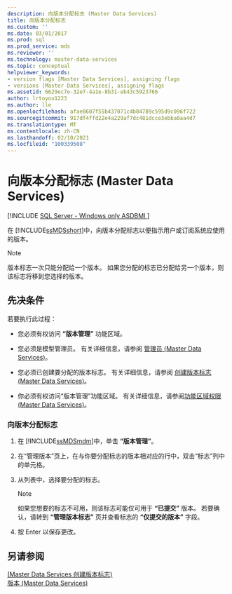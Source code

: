 ```yaml
---
description: 向版本分配标志 (Master Data Services)
title: 向版本分配标志
ms.custom: ''
ms.date: 03/01/2017
ms.prod: sql
ms.prod_service: mds
ms.reviewer: ''
ms.technology: master-data-services
ms.topic: conceptual
helpviewer_keywords:
- version flags [Master Data Services], assigning flags
- versions [Master Data Services], assigning flags
ms.assetid: 6629ec7e-32e7-4a1e-8b31-eb43c5923766
author: lrtoyou1223
ms.author: lle
ms.openlocfilehash: afae8607f55b437071c4b04789c595d9c096f722
ms.sourcegitcommit: 917df4ffd22e4a229af7dc481dcce3ebba0aa4d7
ms.translationtype: MT
ms.contentlocale: zh-CN
ms.lasthandoff: 02/10/2021
ms.locfileid: "100339508"
---
```

# <a name="assign-a-flag-to-a-version-master-data-services"></a>向版本分配标志 (Master Data Services)

[!INCLUDE [SQL Server - Windows only ASDBMI  ](../includes/applies-to-version/sql-windows-only-asdbmi.md)]

  在 [!INCLUDE[ssMDSshort](../includes/ssmdsshort-md.md)]中，向版本分配标志以便指示用户或订阅系统应使用的版本。  
  
> [!NOTE]  
>  版本标志一次只能分配给一个版本。 如果您分配的标志已分配给另一个版本，则该标志将移到您选择的版本。  
  
## <a name="prerequisites"></a>先决条件  
 若要执行此过程：  
  
-   您必须有权访问 **“版本管理”** 功能区域。  
  
-   您必须是模型管理员。 有关详细信息，请参阅 [管理员 &#40;Master Data Services&#41;](../master-data-services/administrators-master-data-services.md)。  
  
-   您必须已创建要分配的版本标志。 有关详细信息，请参阅 [创建版本标志 (Master Data Services)](../master-data-services/create-a-version-flag-master-data-services.md)。  
  
-   你必须有权访问“版本管理”功能区域。 有关详细信息，请参阅[功能区域权限 (Master Data Services)](../master-data-services/functional-area-permissions-master-data-services.md)。  
  
### <a name="to-assign-a-flag-to-a-version"></a>向版本分配标志  
  
1.  在 [!INCLUDE[ssMDSmdm](../includes/ssmdsmdm-md.md)]中，单击 **“版本管理”**。  
  
2.  在“管理版本”页上，在与你要分配标志的版本相对应的行中，双击“标志”列中的单元格。  
  
3.  从列表中，选择要分配的标志。  
  
    > [!NOTE]  
    >  如果您想要的标志不可用，则该标志可能仅可用于 **“已提交”** 版本。 若要确认，请转到 **“管理版本标志”** 页并查看标志的 **“仅提交的版本”** 字段。  
  
4.  按 Enter 以保存更改。  
  
## <a name="see-also"></a>另请参阅  
 [&#40;Master Data Services 创建版本标志&#41;](../master-data-services/create-a-version-flag-master-data-services.md)   
 [版本 (Master Data Services)](../master-data-services/versions-master-data-services.md)  
  
  
